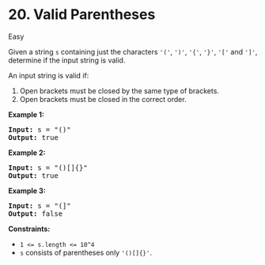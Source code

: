 # 20. Valid Parentheses

Easy

Given a string ```s``` containing just the characters ```'('```, ```')'```, ```'{'```, ```'}'```, ```'['``` and ```']'```, determine if the input string is valid.

An input string is valid if:

1. Open brackets must be closed by the same type of brackets.
2. Open brackets must be closed in the correct order.

**Example 1:**

<pre>
<strong>Input:</strong> s = "()"
<strong>Output:</strong> true
</pre>

**Example 2:**

<pre>
<strong>Input:</strong> s = "()[]{}"
<strong>Output:</strong> true
</pre>

**Example 3:**

<pre>
<strong>Input:</strong> s = "(]"
<strong>Output:</strong> false
</pre>

**Constraints:**

- ```1 <= s.length <= 10^4```
- ```s``` consists of parentheses only ```'()[]{}'```.

